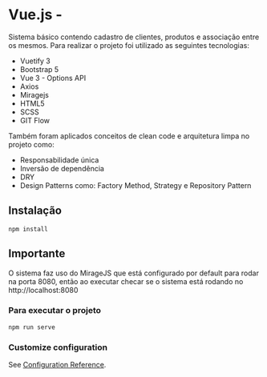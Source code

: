 # Vue.js -

Sistema básico contendo cadastro de clientes, produtos e associação entre os mesmos.
Para realizar o projeto foi utilizado as seguintes tecnologias:
- Vuetify 3
- Bootstrap 5
- Vue 3 - Options API
- Axios
- Miragejs
- HTML5
- SCSS
- GIT Flow

Também foram aplicados conceitos de clean code e arquitetura limpa no projeto como:

- Responsabilidade única
- Inversão de dependência
- DRY
- Design Patterns como: Factory Method, Strategy e Repository Pattern


## Instalação
```
npm install
```

## Importante
O sistema faz uso do MirageJS que está configurado por default para rodar na porta 8080, 
então ao executar checar se o sistema está rodando no http://localhost:8080

### Para executar o projeto
```
npm run serve
```


### Customize configuration
See [Configuration Reference](https://cli.vuejs.org/config/).
